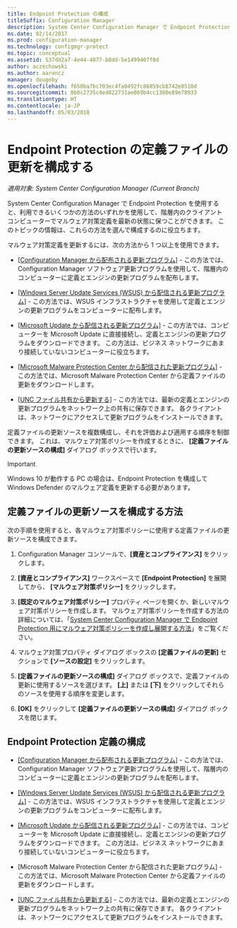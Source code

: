 ```yaml
---
title: Endpoint Protection の構成
titleSuffix: Configuration Manager
description: System Center Configuration Manager で Endpoint Protection を使用する方法を選択および構成し、クライアント コンピューターでマルウェア対策定義を最新の状態に保つ方法について説明します。
ms.date: 02/14/2017
ms.prod: configuration-manager
ms.technology: configmgr-protect
ms.topic: conceptual
ms.assetid: 537dd2a7-4e44-4877-b8dd-5e1499407f8d
author: aczechowski
ms.author: aaroncz
manager: dougeby
ms.openlocfilehash: f650ba7bc703ec4fa0492fc86859cb8742e0510d
ms.sourcegitcommit: 0b0c2735c4ed822731ae069b4cc1380e89e78933
ms.translationtype: HT
ms.contentlocale: ja-JP
ms.lasthandoff: 05/03/2018
---
```

#  <a name="configure-definition-updates-for-endpoint-protection"></a>Endpoint Protection の定義ファイルの更新を構成する  

*適用対象: System Center Configuration Manager (Current Branch)*

 System Center Configuration Manager で Endpoint Protection を使用すると、利用できるいくつかの方法のいずれかを使用して、階層内のクライアント コンピューターでマルウェア対策定義を最新の状態に保つことができます。 このトピックの情報は、これらの方法を選んで構成するのに役立ちます。

 マルウェア対策定義を更新するには、次の方法から 1 つ以上を使用できます。

-   [[Configuration Manager から配布される更新プログラム]](endpoint-definitions-configmgr.md) - この方法では、Configuration Manager ソフトウェア更新プログラムを使用して、階層内のコンピューターに定義とエンジンの更新プログラムを配布します。

-   [[Windows Server Update Services (WSUS) から配信される更新プログラム]](endpoint-definitions-wsus.md) - この方法では、WSUS インフラストラクチャを使用して定義とエンジンの更新プログラムをコンピューターに配布します。

-   [[Microsoft Update から配信される更新プログラム]](endpoint-definitions-microsoft-updates.md) - この方法では、コンピューターを Microsoft Update に直接接続し、定義とエンジンの更新プログラムをダウンロードできます。 この方法は、ビジネス ネットワークにあまり接続していないコンピューターに役立ちます。

-   [[Microsoft Malware Protection Center から配信された更新プログラム]](endpoint-definitions-protection-center.md) - この方法では、Microsoft Malware Protection Center から定義ファイルの更新をダウンロードします。

-   [[UNC ファイル共有から更新する]](endpoint-definitions-network.md) - この方法では、最新の定義とエンジンの更新プログラムをネットワーク上の共有に保存できます。 各クライアントは、ネットワークにアクセスして更新プログラムをインストールできます。

 定義ファイルの更新ソースを複数構成し、それを評価および適用する順序を制御できます。 これは、マルウェア対策ポリシーを作成するときに、 **[定義ファイルの更新ソースの構成]** ダイアログ ボックスで行います。

> [!IMPORTANT]
>  Windows 10 が動作する PC の場合は、Endpoint Protection を構成して Windows Defender のマルウェア定義を更新する必要があります。

## <a name="how-to-configure-definition-update-sources"></a>定義ファイルの更新ソースを構成する方法
 次の手順を使用すると、各マルウェア対策ポリシーに使用する定義ファイルの更新ソースを構成できます。

1.  Configuration Manager コンソールで、**[資産とコンプライアンス]** をクリックします。

2.  **[資産とコンプライアンス]** ワークスペースで **[Endpoint Protection]** を展開してから、 **[マルウェア対策ポリシー]** をクリックします。

3.  **[既定のマルウェア対策ポリシー]** プロパティ ページを開くか、新しいマルウェア対策ポリシーを作成します。 マルウェア対策ポリシーを作成する方法の詳細については、「[System Center Configuration Manager で Endpoint Protection 用にマルウェア対策ポリシーを作成し展開する方法](endpoint-antimalware-policies.md)」をご覧ください。

4.  マルウェア対策プロパティ ダイアログ ボックスの **[定義ファイルの更新]** セクションで **[ソースの設定]** をクリックします。

5.  **[定義ファイルの更新ソースの構成]** ダイアログ ボックスで、定義ファイルの更新に使用するソースを選びます。 **[上]** または **[下]** をクリックしてそれらのソースを使用する順序を変更します。

6.  **[OK]** をクリックして **[定義ファイルの更新ソースの構成]** ダイアログ ボックスを閉じます。

## <a name="configure-endpoint-protection-definitions"></a>Endpoint Protection 定義の構成

-   [[Configuration Manager から配布される更新プログラム]](endpoint-definitions-configmgr.md) - この方法では、Configuration Manager ソフトウェア更新プログラムを使用して、階層内のコンピューターに定義とエンジンの更新プログラムを配布します。

-   [[Windows Server Update Services (WSUS) から配信される更新プログラム]](endpoint-definitions-wsus.md) - この方法では、WSUS インフラストラクチャを使用して定義とエンジンの更新プログラムをコンピューターに配布します。

-   [[Microsoft Update から配信される更新プログラム]](endpoint-definitions-microsoft-updates.md) - この方法では、コンピューターを Microsoft Update に直接接続し、定義とエンジンの更新プログラムをダウンロードできます。 この方法は、ビジネス ネットワークにあまり接続していないコンピューターに役立ちます。

-   [Microsoft Malware Protection Center から配信された更新プログラム] - この方法では、Microsoft Malware Protection Center から定義ファイルの更新をダウンロードします。

-   [[UNC ファイル共有から更新する]](endpoint-definitions-network.md) - この方法では、最新の定義とエンジンの更新プログラムをネットワーク上の共有に保存できます。 各クライアントは、ネットワークにアクセスして更新プログラムをインストールできます。
